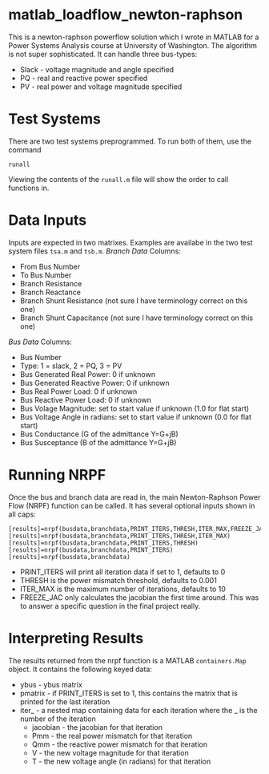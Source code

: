 # matlab_loadflow_newton-raphson
This is a newton-raphson powerflow solution which I wrote in MATLAB for a Power Systems Analysis course at University of Washington. The algorithm is not super sophisticated. It can handle three bus-types:
 - Slack - voltage magnitude and angle specified
 - PQ - real and reactive power specified
 - PV - real power and voltage magnitude specified

# Test Systems
There are two test systems preprogrammed. To run both of them, use the command
```
runall
```
Viewing the contents of the `runall.m` file will show the order to call functions in.

# Data Inputs
Inputs are expected in two matrixes. Examples are availabe in the two test system files `tsa.m` and `tsb.m`.
*Branch Data*
Columns:
 - From Bus Number
 - To Bus Number
 - Branch Resistance
 - Branch Reactance
 - Branch Shunt Resistance (not sure I have terminology correct on this one)
 - Branch Shunt Capacitance (not sure I have terminology correct on this one)
 
*Bus Data*
Columns:
 - Bus Number
 - Type: 1 = slack, 2 = PQ, 3 = PV
 - Bus Generated Real Power: 0 if unknown
 - Bus Generated Reactive Power: 0 if unknown
 - Bus Real Power Load: 0 if unknown
 - Bus Reactive Power Load: 0 if unknown
 - Bus Volage Magnitude: set to start value if unknown (1.0 for flat start)
 - Bus Voltage Angle in radians: set to start value if unknown (0.0 for flat start)
 - Bus Conductance (G of the admittance Y=G+jB)
 - Bus Susceptance (B of the admittance Y=G+jB)

# Running NRPF
Once the bus and branch data are read in, the main Newton-Raphson Power Flow (NRPF) function can be called. It has several optional inputs shown in all caps:
```
[results]=nrpf(busdata,branchdata,PRINT_ITERS,THRESH,ITER_MAX,FREEZE_JAC)
[results]=nrpf(busdata,branchdata,PRINT_ITERS,THRESH,ITER_MAX)
[results]=nrpf(busdata,branchdata,PRINT_ITERS,THRESH)
[results]=nrpf(busdata,branchdata,PRINT_ITERS)
[results]=nrpf(busdata,branchdata)
```
 - PRINT_ITERS will print all iteration data if set to 1, defaults to 0
 - THRESH is the power mismatch threshold, defaults to 0.001
 - ITER_MAX is the maximum number of iterations, defaults to 10
 - FREEZE_JAC only calculates the jacobian the first time around. This was to answer a specific question in the final project really.

# Interpreting Results
The results returned from the nrpf function is a MATLAB `containers.Map` object. It contains the following keyed data:
 - ybus - ybus matrix
 - pmatrix - if PRINT_ITERS is set to 1, this contains the matrix that is printed for the last iteration
 - iter_ - a nested map containing data for each iteration where the _ is the number of the iteration
    - jacobian - the jacobian for that iteration
    - Pmm - the real power mismatch for that iteration
    - Qmm - the reactive power mismatch for that iteration
    - V - the new voltage magnitude for that iteration
    - T - the new voltage angle (in radians) for that iteration 
    
